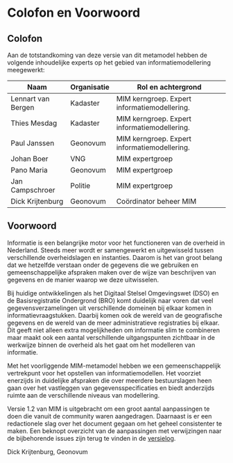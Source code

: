 # Colofon en Voorwoord

## Colofon

Aan de totstandkoming van deze versie van dit metamodel hebben de volgende inhoudelijke experts
op het gebied van informatiemodellering meegewerkt:

| Naam                      | Organisatie    | Rol en achtergrond                            |
|---------------------------|----------------|-----------------------------------------------|
| Lennart van Bergen        | Kadaster       | MIM kerngroep. Expert informatiemodellering.  |
| Thies Mesdag              | Kadaster       | MIM kerngroep. Expert informatiemodellering.  |
| Paul Janssen              | Geonovum       | MIM kerngroep. Expert informatiemodellering.  |
| Johan Boer                | VNG            | MIM expertgroep                               |
| Pano Maria                | Geonovum       | MIM expertgroep                               |
| Jan Campschroer           | Politie        | MIM expertgroep                               |
| Dick Krijtenburg          | Geonovum       | Coördinator beheer MIM                        |

     
## Voorwoord

Informatie is een belangrijke motor voor het functioneren van de overheid in Nederland. 
Steeds meer wordt er samengewerkt en uitgewisseld tussen verschillende overheidslagen en instanties. 
Daarom is het van groot belang dat we hetzelfde verstaan onder de gegevens die we gebruiken en 
gemeenschappelijke afspraken maken over de wijze van beschrijven van gegevens en de manier 
waarop we deze uitwisselen.

Bij huidige ontwikkelingen als het Digitaal Stelsel Omgevingswet (DSO) en de Basisregistratie Ondergrond (BRO)
komt duidelijk naar voren dat veel gegevensverzamelingen uit verschillende domeinen bij elkaar 
komen in informatievraagstukken. Daarbij komen ook de wereld van de geografische gegevens en de wereld 
van de meer administratieve registraties bij elkaar. Dit geeft niet alleen extra mogelijkheden om 
informatie slim te combineren maar maakt ook een aantal verschillende uitgangspunten zichtbaar in de 
werkwijze binnen de overheid als het gaat om het modelleren van informatie.

Met het voorliggende MIM-metamodel hebben we een gemeenschappelijk vertrekpunt voor het opstellen van 
informatiemodellen. Het voorziet enerzijds in duidelijke afspraken die over meerdere bestuurslagen 
heen gaan over het vastleggen van gegevensspecificaties en biedt anderzijds ruimte aan de verschillende 
niveaus van modellering.

Versie 1.2 van MIM is uitgebracht om een groot aantal aanpassingen te doen die vanuit de community waren aangedragen. Daarnaast is er een redactionele slag over het document gegaan om het geheel consistenter te maken. Een beknopt overzicht van de aanpassingen met verwijzingen naar de bijbehorende issues zijn terug te vinden in de [versielog](#versielog).

Dick Krijtenburg, Geonovum

